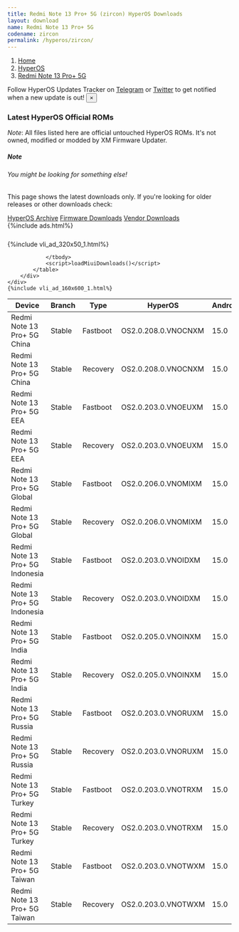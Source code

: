 ```yaml
---
title: Redmi Note 13 Pro+ 5G (zircon) HyperOS Downloads
layout: download
name: Redmi Note 13 Pro+ 5G
codename: zircon
permalink: /hyperos/zircon/
---
```

<nav aria-label="breadcrumb">
    <ol class="breadcrumb">
        <li class="breadcrumb-item"><a href="/">Home</a></li>
        <li class="breadcrumb-item"><a href="/hyperos/">HyperOS</a></li>
        <li class="breadcrumb-item active" aria-current="page"><a href="/hyperos/zircon/">Redmi Note 13 Pro+ 5G</a></li>
    </ol>
</nav>
<div class="alert alert-primary alert-dismissible fade show" role="alert">
    Follow HyperOS Updates Tracker on <a href="https://t.me/MIUIUpdatesTracker" class="alert-link">Telegram</a>
     or <a href="https://twitter.com/MiFwUpdater" class="alert-link">Twitter</a> to get notified when a new update is out!
    <button type="button" class="close" data-dismiss="alert" aria-label="Close">
        <span aria-hidden="true">&times;</span>
    </button>
</div>

### Latest HyperOS Official ROMs
*Note*: All files listed here are official untouched HyperOS ROMs. It's not owned, modified or modded by XM Firmware Updater.
<div class="card">
  <div class="card-body">
    <h5 class="card-title">Note</h5>
    <h6 class="card-subtitle mb-2 text-muted">You might be looking for something else!</h6>
    <p class="card-text">This page shows the latest downloads only.
     If you're looking for older releases or other downloads check:</p>
    <a href="/archive/hyperos/zircon/" class="card-link">HyperOS Archive</a>
    <a href="/firmware/zircon/" class="card-link">Firmware Downloads</a>
    <a href="/vendor/zircon/" class="card-link">Vendor Downloads</a>
  </div>
</div>
{%include ads.html%}
<div class="row justify-content-center">
    <div class="col-10">
        <div class="table-responsive-md" style="margin-top: 25px;">
            {%include vli_ad_320x50_1.html%}
            <table id="miui" class="display dt-responsive nowrap compact table table-striped table-hover table-sm">
                <thead class="thead-dark">
                    <tr>
                        <th data-ref="device">Device</th>
                        <th data-ref="branch">Branch</th>
                        <th data-ref="type">Type</th>
                        <th data-ref="miui">HyperOS</th>
                        <th data-ref="android">Android</th>
                        <th data-ref="size">Size</th>
                        <th data-ref="size">Date</th>
                        <th data-ref="link">Link</th>
                    </tr>
                </thead>
                <tbody>
                <tr><td>Redmi Note 13 Pro+ 5G China</td><td>Stable</td><td>Fastboot</td><td>OS2.0.208.0.VNOCNXM</td><td>15.0</td><td>8.3 GB</td><td>2025-09-04</td><td><a href="/hyperos/zircon/stable/OS2.0.208.0.VNOCNXM/">Download</a></td></tr>
<tr><td>Redmi Note 13 Pro+ 5G China</td><td>Stable</td><td>Recovery</td><td>OS2.0.208.0.VNOCNXM</td><td>15.0</td><td>6.7 GB</td><td>2025-09-23</td><td><a href="/hyperos/zircon/stable/OS2.0.208.0.VNOCNXM/">Download</a></td></tr>
<tr><td>Redmi Note 13 Pro+ 5G EEA</td><td>Stable</td><td>Fastboot</td><td>OS2.0.203.0.VNOEUXM</td><td>15.0</td><td>8.8 GB</td><td>2025-08-19</td><td><a href="/hyperos/zircon/stable/OS2.0.203.0.VNOEUXM/">Download</a></td></tr>
<tr><td>Redmi Note 13 Pro+ 5G EEA</td><td>Stable</td><td>Recovery</td><td>OS2.0.203.0.VNOEUXM</td><td>15.0</td><td>6.2 GB</td><td>2025-08-25</td><td><a href="/hyperos/zircon/stable/OS2.0.203.0.VNOEUXM/">Download</a></td></tr>
<tr><td>Redmi Note 13 Pro+ 5G Global</td><td>Stable</td><td>Fastboot</td><td>OS2.0.206.0.VNOMIXM</td><td>15.0</td><td>9.2 GB</td><td>2025-09-15</td><td><a href="/hyperos/zircon/stable/OS2.0.206.0.VNOMIXM/">Download</a></td></tr>
<tr><td>Redmi Note 13 Pro+ 5G Global</td><td>Stable</td><td>Recovery</td><td>OS2.0.206.0.VNOMIXM</td><td>15.0</td><td>6.2 GB</td><td>2025-09-23</td><td><a href="/hyperos/zircon/stable/OS2.0.206.0.VNOMIXM/">Download</a></td></tr>
<tr><td>Redmi Note 13 Pro+ 5G Indonesia</td><td>Stable</td><td>Fastboot</td><td>OS2.0.203.0.VNOIDXM</td><td>15.0</td><td>8.6 GB</td><td>2025-08-26</td><td><a href="/hyperos/zircon/stable/OS2.0.203.0.VNOIDXM/">Download</a></td></tr>
<tr><td>Redmi Note 13 Pro+ 5G Indonesia</td><td>Stable</td><td>Recovery</td><td>OS2.0.203.0.VNOIDXM</td><td>15.0</td><td>6.1 GB</td><td>2025-09-02</td><td><a href="/hyperos/zircon/stable/OS2.0.203.0.VNOIDXM/">Download</a></td></tr>
<tr><td>Redmi Note 13 Pro+ 5G India</td><td>Stable</td><td>Fastboot</td><td>OS2.0.205.0.VNOINXM</td><td>15.0</td><td>7.8 GB</td><td>2025-08-15</td><td><a href="/hyperos/zircon/stable/OS2.0.205.0.VNOINXM/">Download</a></td></tr>
<tr><td>Redmi Note 13 Pro+ 5G India</td><td>Stable</td><td>Recovery</td><td>OS2.0.205.0.VNOINXM</td><td>15.0</td><td>5.9 GB</td><td>2025-08-25</td><td><a href="/hyperos/zircon/stable/OS2.0.205.0.VNOINXM/">Download</a></td></tr>
<tr><td>Redmi Note 13 Pro+ 5G Russia</td><td>Stable</td><td>Fastboot</td><td>OS2.0.203.0.VNORUXM</td><td>15.0</td><td>9.4 GB</td><td>2025-08-26</td><td><a href="/hyperos/zircon/stable/OS2.0.203.0.VNORUXM/">Download</a></td></tr>
<tr><td>Redmi Note 13 Pro+ 5G Russia</td><td>Stable</td><td>Recovery</td><td>OS2.0.203.0.VNORUXM</td><td>15.0</td><td>6.0 GB</td><td>2025-09-04</td><td><a href="/hyperos/zircon/stable/OS2.0.203.0.VNORUXM/">Download</a></td></tr>
<tr><td>Redmi Note 13 Pro+ 5G Turkey</td><td>Stable</td><td>Fastboot</td><td>OS2.0.203.0.VNOTRXM</td><td>15.0</td><td>8.4 GB</td><td>2025-08-26</td><td><a href="/hyperos/zircon/stable/OS2.0.203.0.VNOTRXM/">Download</a></td></tr>
<tr><td>Redmi Note 13 Pro+ 5G Turkey</td><td>Stable</td><td>Recovery</td><td>OS2.0.203.0.VNOTRXM</td><td>15.0</td><td>6.1 GB</td><td>2025-09-04</td><td><a href="/hyperos/zircon/stable/OS2.0.203.0.VNOTRXM/">Download</a></td></tr>
<tr><td>Redmi Note 13 Pro+ 5G Taiwan</td><td>Stable</td><td>Fastboot</td><td>OS2.0.203.0.VNOTWXM</td><td>15.0</td><td>7.3 GB</td><td>2025-08-26</td><td><a href="/hyperos/zircon/stable/OS2.0.203.0.VNOTWXM/">Download</a></td></tr>
<tr><td>Redmi Note 13 Pro+ 5G Taiwan</td><td>Stable</td><td>Recovery</td><td>OS2.0.203.0.VNOTWXM</td><td>15.0</td><td>6.0 GB</td><td>2025-09-02</td><td><a href="/hyperos/zircon/stable/OS2.0.203.0.VNOTWXM/">Download</a></td></tr>

                </tbody>
                <script>loadMiuiDownloads()</script>
            </table>
        </div>
    </div>
    {%include vli_ad_160x600_1.html%}
</div>
